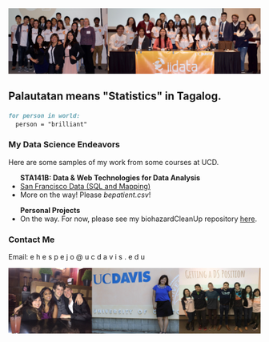<img src="images/iidata_banner.jpg">

## Palautatan means "Statistics" in Tagalog.

```markdown
for person in world:
  person = "brilliant"
```

### My Data Science Endeavors
Here are some samples of my work from some courses at UCD.

<ul>
<b>STA141B: Data & Web Technologies for Data Analysis</b>
<li><a href="assignment6.html" title="Exploring San Francisco Data">San Francisco Data (SQL and Mapping)</a></li>
<li>More on the way! Please <i>bepatient.csv</i>!</li>
</ul>

<ul>
<b>Personal Projects</b>
<li>On the way. For now, please see my biohazardCleanUp repository <a href="https://github.com/palautatan/biohazardCleanUp">here</a>.</li>
</ul>


### Contact Me
Email: e h e s p e j o @ u c d a v i s . e d u

<img src="images/banner2.jpg">
